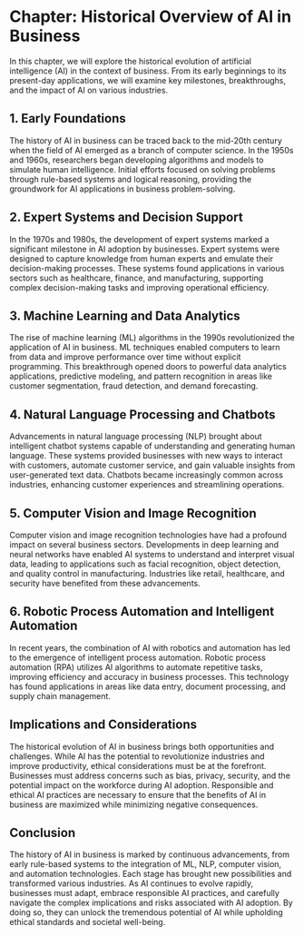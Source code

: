 Chapter: Historical Overview of AI in Business
==============================================

In this chapter, we will explore the historical evolution of artificial intelligence (AI) in the context of business. From its early beginnings to its present-day applications, we will examine key milestones, breakthroughs, and the impact of AI on various industries.

**1. Early Foundations**
------------------------

The history of AI in business can be traced back to the mid-20th century when the field of AI emerged as a branch of computer science. In the 1950s and 1960s, researchers began developing algorithms and models to simulate human intelligence. Initial efforts focused on solving problems through rule-based systems and logical reasoning, providing the groundwork for AI applications in business problem-solving.

**2. Expert Systems and Decision Support**
------------------------------------------

In the 1970s and 1980s, the development of expert systems marked a significant milestone in AI adoption by businesses. Expert systems were designed to capture knowledge from human experts and emulate their decision-making processes. These systems found applications in various sectors such as healthcare, finance, and manufacturing, supporting complex decision-making tasks and improving operational efficiency.

**3. Machine Learning and Data Analytics**
------------------------------------------

The rise of machine learning (ML) algorithms in the 1990s revolutionized the application of AI in business. ML techniques enabled computers to learn from data and improve performance over time without explicit programming. This breakthrough opened doors to powerful data analytics applications, predictive modeling, and pattern recognition in areas like customer segmentation, fraud detection, and demand forecasting.

**4. Natural Language Processing and Chatbots**
-----------------------------------------------

Advancements in natural language processing (NLP) brought about intelligent chatbot systems capable of understanding and generating human language. These systems provided businesses with new ways to interact with customers, automate customer service, and gain valuable insights from user-generated text data. Chatbots became increasingly common across industries, enhancing customer experiences and streamlining operations.

**5. Computer Vision and Image Recognition**
--------------------------------------------

Computer vision and image recognition technologies have had a profound impact on several business sectors. Developments in deep learning and neural networks have enabled AI systems to understand and interpret visual data, leading to applications such as facial recognition, object detection, and quality control in manufacturing. Industries like retail, healthcare, and security have benefited from these advancements.

**6. Robotic Process Automation and Intelligent Automation**
------------------------------------------------------------

In recent years, the combination of AI with robotics and automation has led to the emergence of intelligent process automation. Robotic process automation (RPA) utilizes AI algorithms to automate repetitive tasks, improving efficiency and accuracy in business processes. This technology has found applications in areas like data entry, document processing, and supply chain management.

**Implications and Considerations**
-----------------------------------

The historical evolution of AI in business brings both opportunities and challenges. While AI has the potential to revolutionize industries and improve productivity, ethical considerations must be at the forefront. Businesses must address concerns such as bias, privacy, security, and the potential impact on the workforce during AI adoption. Responsible and ethical AI practices are necessary to ensure that the benefits of AI in business are maximized while minimizing negative consequences.

**Conclusion**
--------------

The history of AI in business is marked by continuous advancements, from early rule-based systems to the integration of ML, NLP, computer vision, and automation technologies. Each stage has brought new possibilities and transformed various industries. As AI continues to evolve rapidly, businesses must adapt, embrace responsible AI practices, and carefully navigate the complex implications and risks associated with AI adoption. By doing so, they can unlock the tremendous potential of AI while upholding ethical standards and societal well-being.
